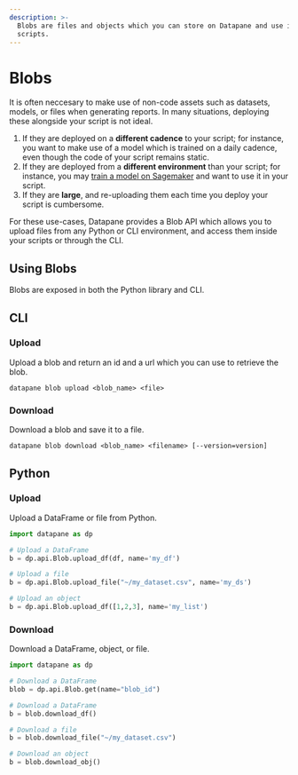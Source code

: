 ```yaml
---
description: >-
  Blobs are files and objects which you can store on Datapane and use in your
  scripts.
---
```


# Blobs

It is often neccesary to make use of non-code assets such as datasets, models, or files when generating reports. In many situations, deploying these alongside your script is not ideal.

1. If they are deployed on a **different cadence** to your script; for instance, you want to make use of a model which is trained on a daily cadence, even though the code of your script remains static.
2. If they are deployed from a **different environment** than your script; for instance, you may [train a model on Sagemaker](../guides/guide-creating-ml-model-form.md) and want to use it in your script.
3. If they are **large**, and re-uploading them each time you deploy your script is cumbersome.

For these use-cases, Datapane provides a Blob API which allows you to upload files from any Python or CLI environment, and access them inside your scripts or through the CLI.

## Using Blobs

Blobs are exposed in both the Python library and CLI. 

## CLI

### Upload

Upload a blob and return an id and a url which you can use to retrieve the blob.

```text
datapane blob upload <blob_name> <file>
```

### Download

Download a blob and save it to a file.

```text
datapane blob download <blob_name> <filename> [--version=version]
```

## Python 

### Upload

Upload a DataFrame or file from Python.

```python
import datapane as dp

# Upload a DataFrame
b = dp.api.Blob.upload_df(df, name='my_df')

# Upload a file
b = dp.api.Blob.upload_file("~/my_dataset.csv", name='my_ds')

# Upload an object
b = dp.api.Blob.upload_df([1,2,3], name='my_list')
```

### Download

Download a DataFrame, object, or file.

```python
import datapane as dp

# Download a DataFrame
blob = dp.api.Blob.get(name="blob_id")

# Download a DataFrame
b = blob.download_df()

# Download a file
b = blob.download_file("~/my_dataset.csv")

# Download an object
b = blob.download_obj()

```



